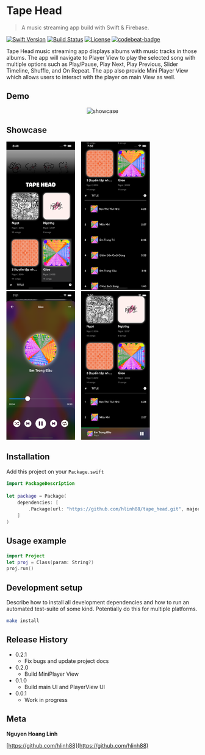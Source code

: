 # Tape Head
> A music streaming app build with Swift & Firebase.

[![Swift Version][swift-image]][swift-url]
[![Build Status][travis-image]][travis-url]
[![License][license-image]][license-url]
[![codebeat-badge][codebeat-image]][codebeat-url]

Tape Head music streaming app displays albums with music tracks in those albums. The app will navigate to Player View to play the selected song with multiple options such as Play/Pause, Play Next, Play Previous, Slider Timeline, Shuffle, and On Repeat. The app also provide Mini Player View which allows users to interact with the player on main View as well.

## Demo

<p align="center">
  <img src="TapeHead/demo.gif" alt="showcase" width="180"/>
 </p>


## Showcase

<img src="TapeHead/showcase1.png" alt="showcase" width="180"/> &nbsp;&nbsp; <img src="TapeHead/showcase2.png" alt="showcase" width="180"/> &nbsp;&nbsp; <img src="TapeHead/showcase3.png" alt="showcase" width="180"/> &nbsp;&nbsp; <img src="TapeHead/showcase4.png" alt="showcase" width="180"/>




## Installation

Add this project on your `Package.swift`

```swift
import PackageDescription

let package = Package(
    dependencies: [
        .Package(url: "https://github.com/hlinh88/tape_head.git", majorVersion: 0, minor: 0)
    ]
)
```

## Usage example


```swift
import Project
let proj = Class(param: String?)
proj.run()
```


## Development setup

Describe how to install all development dependencies and how to run an automated test-suite of some kind. Potentially do this for multiple platforms.

```sh
make install
```

## Release History

* 0.2.1
    * Fix bugs and update project docs
* 0.2.0
    * Build MiniPlayer View
* 0.1.0
    * Build main UI and PlayerView UI
* 0.0.1
    * Work in progress

## Meta

**Nguyen Hoang Linh**

[https://github.com/hlinh88](https://github.com/hlinh88)

[swift-image]:https://img.shields.io/badge/swift-3.0-orange.svg
[swift-url]: https://swift.org/
[license-image]: https://img.shields.io/badge/License-MIT-blue.svg
[license-url]: LICENSE
[travis-image]: https://img.shields.io/travis/dbader/node-datadog-metrics/master.svg
[travis-url]: https://travis-ci.org/dbader/node-datadog-metrics
[codebeat-image]: https://codebeat.co/badges/c19b47ea-2f9d-45df-8458-b2d952fe9dad
[codebeat-url]: https://codebeat.co/projects/github-com-vsouza-awesomeios-com
